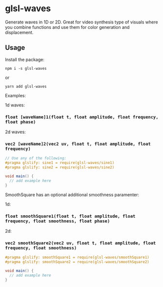 # glsl-waves

Generate waves in 1D or 2D. Great for video synthesis type of visuals where you combine functions and use them for color generation and displacement.

## Usage
Install the package:

```
npm i -s glsl-waves 
```

or

```
yarn add glsl-waves 
```

Examples:

1d waves:
### `float [waveName]1(float t, float amplitude, float frequency, float phase)`

2d waves:
### `vec2 [waveName]2(vec2 uv, float t, float amplitude, float frequency)`

``` glsl
// Use any of the following:
#pragma glslify: sine1 = require(glsl-waves/sine1)
#pragma glslify: sine2 = require(glsl-waves/sine2)

void main() {
  // add example here
}
```

SmoothSquare has an optional additional smoothness paramenter:

1d:
### `float smoothSquare1(float t, float amplitude, float frequency, float smoothness, float phase)`

2d:
### `vec2 smoothSquare2(vec2 uv, float t, float amplitude, float frequency, float smoothness)`

``` glsl
#pragma glslify: smoothSquare1 = require(glsl-waves/smoothSquare1)
#pragma glslify: smoothSquare2 = require(glsl-waves/smoothSquare2)

void main() {
  // add example here
}
```